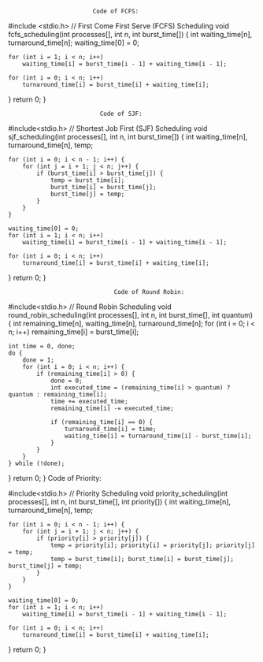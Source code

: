                             Code of FCFS:

#include <stdio.h>
// First Come First Serve (FCFS) Scheduling
void fcfs_scheduling(int processes[], int n, int burst_time[]) {
    int waiting_time[n], turnaround_time[n];
    waiting_time[0] = 0;
    
    for (int i = 1; i < n; i++)
        waiting_time[i] = burst_time[i - 1] + waiting_time[i - 1];
    
    for (int i = 0; i < n; i++)
        turnaround_time[i] = burst_time[i] + waiting_time[i];
}
    return 0;
}

                              Code of SJF:

#include<stdio.h>
// Shortest Job First (SJF) Scheduling
void sjf_scheduling(int processes[], int n, int burst_time[]) {
    int waiting_time[n], turnaround_time[n], temp;
    
    for (int i = 0; i < n - 1; i++) {
        for (int j = i + 1; j < n; j++) {
            if (burst_time[i] > burst_time[j]) {
                temp = burst_time[i];
                burst_time[i] = burst_time[j];
                burst_time[j] = temp;
            }
        }
    }
    
    waiting_time[0] = 0;
    for (int i = 1; i < n; i++)
        waiting_time[i] = burst_time[i - 1] + waiting_time[i - 1];
    
    for (int i = 0; i < n; i++)
        turnaround_time[i] = burst_time[i] + waiting_time[i];
}
 return 0;
}

                                  Code of Round Robin:

#include<stdio.h>
// Round Robin Scheduling
void round_robin_scheduling(int processes[], int n, int burst_time[], int quantum) {
    int remaining_time[n], waiting_time[n], turnaround_time[n];
    for (int i = 0; i < n; i++) remaining_time[i] = burst_time[i];
    
    int time = 0, done;
    do {
        done = 1;
        for (int i = 0; i < n; i++) {
            if (remaining_time[i] > 0) {
                done = 0;
                int executed_time = (remaining_time[i] > quantum) ? quantum : remaining_time[i];
                time += executed_time;
                remaining_time[i] -= executed_time;
                
                if (remaining_time[i] == 0) {
                    turnaround_time[i] = time;
                    waiting_time[i] = turnaround_time[i] - burst_time[i];
                }
            }
        }
    } while (!done);
}
   return 0;
}
                                    Code of Priority:

#include<stdio.h>
// Priority Scheduling
void priority_scheduling(int processes[], int n, int burst_time[], int priority[]) {
    int waiting_time[n], turnaround_time[n], temp;
    
    for (int i = 0; i < n - 1; i++) {
        for (int j = i + 1; j < n; j++) {
            if (priority[i] > priority[j]) {
                temp = priority[i]; priority[i] = priority[j]; priority[j] = temp;
                temp = burst_time[i]; burst_time[i] = burst_time[j]; burst_time[j] = temp;
            }
        }
    }
    
    waiting_time[0] = 0;
    for (int i = 1; i < n; i++)
        waiting_time[i] = burst_time[i - 1] + waiting_time[i - 1];
    
    for (int i = 0; i < n; i++)
        turnaround_time[i] = burst_time[i] + waiting_time[i];
}
   return 0;
}
